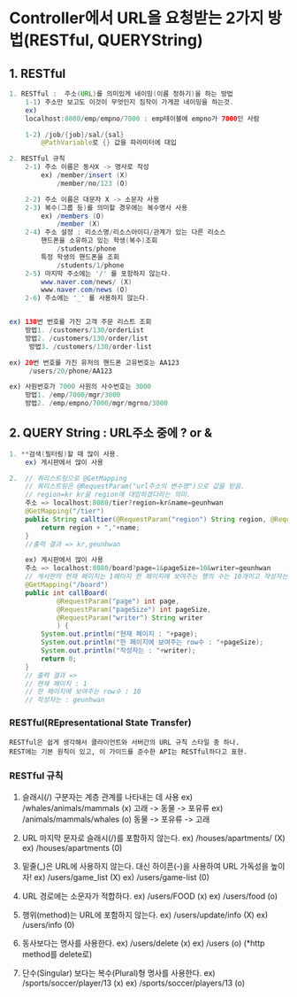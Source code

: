 # Controller에서 URL을 요청받는 2가지 방법(RESTful, QUERYString)

## 1. RESTful 

```java
1. RESTful :  주소(URL)를 의미있게 네이밍(이름 정하기)을 하는 방법
    1-1) 주소만 보고도 이것이 무엇인지 짐작이 가게끔 네이밍을 하는것.
    ex)
    localhost:8080/emp/empno/7000 : emp테이블에 empno가 7000인 사람

    1-2) /job/{job}/sal/{sal}
        @PathVariable로 {} 값을 파라미터에 대입

2. RESTful 규칙
    2-1) 주소 이름은 동사X -> 명사로 작성
        ex) /member/insert (X)
            /member/no/123 (O)

    2-2) 주소 이름은 대문자 X -> 소문자 사용
    2-3) 복수(그룹 등)를 의미할 경우에는 복수명사 사용
        ex) /members (O)
            /member (X)
    2-4) 주소 설정 : 리소스명/리소스아이디/관계가 있는 다른 리소스
        핸드폰을 소유하고 있는 학생(복수)조회
            /students/phone
        특정 학생의 핸드폰을 조회
            /students/1/phone
    2-5) 마지막 주소에는 '/' 를 포함하지 않는다.
        www.naver.com/news/ (X)
        www.naver.com/news (O)
    2-6) 주소에는 '_' 를 사용하지 않는다.


ex) 130번 번호를 가진 고객 주문 리스트 조회
    방법1. /customers/130/orderList
    방법2. /customers/130/order/list
     방법3. /customers/130/order-list

ex) 20번 번호를 가진 유저의 핸드폰 고유번호는 AA123
     /users/20/phone/AA123

ex) 사원번호가 7000 사원의 사수번호는 3000
    방법1. /emp/7000/mgr/3000
    방법2. /emp/empno/7000/mgr/mgrno/3000

```

## 2. QUERY String : URL주소 중에 ? or &

```java
1. **검색(필터링)할 때 많이 사용.
    ex) 게시판에서 많이 사용

2.  // 쿼리스트링으로 @GetMapping
	// 쿼리스트링은 @RequestParam("url주소의 변수명")으로 값을 받음.
	// region=kr kr을 region에 대입하겠다라는 의미.
	주소 => localhost:8080/tier?region=kr&name=geunhwan
	@GetMapping("/tier")
	public String calltier(@RequestParam("region") String region, @RequestParam("name") String name) {
		return region + ","+name;
	}
    //출력 결과 => kr,geunhwan

    ex) 게시판에서 많이 사용
    주소 => localhost:8080/board?page=1&pageSize=10&writer=geunhwan
	// 게시판의 현재 페이지는 1페이지 한 페이지에 보여주는 행의 수는 10개이고 작성자는 geunhwan이다.
	@GetMapping("/board")
	public int callBoard(
			@RequestParam("page") int page,
			@RequestParam("pageSize") int pageSize,
			@RequestParam("writer") String writer
			) {
		System.out.println("현재 페이지 : "+page);
		System.out.println("한 페이지에 보여주는 row수 : "+pageSize);
		System.out.println("작성자는 : "+writer);
		return 0;
	}
    // 출력 결과 =>
    // 현재 페이지 : 1
    // 한 페이지에 보여주는 row수 : 10
    // 작성자는 : geunhwan

```

### RESTful(REpresentational State Transfer)

    RESTful은 쉽게 생각해서 클라이언트와 서버간의 URL 규칙 스타일 중 하나.
    REST에는 기본 원칙이 있고, 이 가이드를 준수한 API는 RESTful하다고 표현.

### RESTful 규칙

1. 슬래시(/) 구분자는 계층 관계를 나타내는 데 사용
   ex) /whales/animals/mammals (x) 고래 -> 동물 -> 포유류
   ex) /animals/mammals/whales (o) 동물 -> 포유류 -> 고래

2. URL 마지막 문자로 슬래시(/)를 포함하지 않는다.
   ex) /houses/apartments/ (X)
   ex) /houses/apartments (0)

3. 밑줄(\_)은 URL에 사용하지 않는다. 대신 하이픈(-)을 사용하여 URL 가독성을 높이자!
   ex) /users/game_list (X)
   ex) /users/game-list (0)

4. URL 경로에는 소문자가 적합하다.
   ex) /users/FOOD (x)
   ex) /users/food (o)

5. 행위(method)는 URL에 포함하지 않는다.
   ex) /users/update/info (X)
   ex) /users/info (0)

6. 동사보다는 명사를 사용한다.
   ex) /users/delete (x)
   ex) /users (o) (\*http method를 delete로)

7. 단수(Singular) 보다는 복수(Plural)형 명사를 사용한다.
   ex) /sports/soccer/player/13 (x)
   ex) /sports/soccer/players/13 (o)
